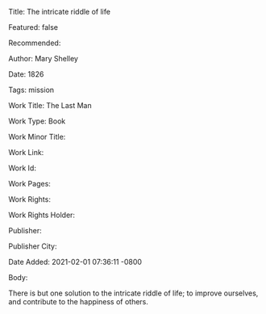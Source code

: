 Title: The intricate riddle of life

Featured: false

Recommended: 

Author: Mary Shelley

Date: 1826

Tags: mission

Work Title: The Last Man

Work Type: Book

Work Minor Title:  

Work Link: 

Work Id:  

Work Pages:  

Work Rights:  

Work Rights Holder:  

Publisher:  

Publisher City:  

Date Added: 2021-02-01 07:36:11 -0800

Body:

There is but one solution to the intricate riddle of life; to improve ourselves, and contribute to the happiness of others.



